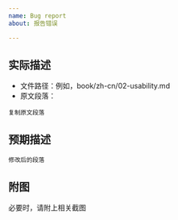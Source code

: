 ```yaml
---
name: Bug report
about: 报告错误

---
```


## 实际描述

- 文件路径：例如，book/zh-cn/02-usability.md
- 原文段落：

```
复制原文段落
```

## 预期描述

```
修改后的段落
```

## 附图

必要时，请附上相关截图